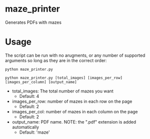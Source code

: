 # maze_printer
Generates PDFs with mazes

# Usage
The script can be run with no arugments, or any number of supported arguments
so long as they are in the correct order:

`python maze_printer.py`

`python maze_printer.py [total_images] [images_per_row] [images_per_column] [output_name]`

- total_images: The total number of mazes you want
  - Default: 4
- images_per_row: number of mazes in each row on the page
  - Default: 2
- images_per_col: number of mazes in each column on the page
  - Default: 2
- output_name: PDF name. NOTE: the ".pdf" extension is added automatically
  - Default: 'maze'